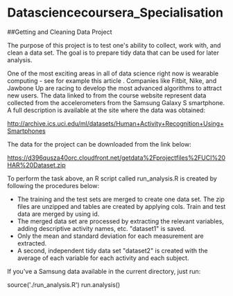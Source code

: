 # Datasciencecoursera_Specialisation

##Getting and Cleaning Data Project

The purpose of this project is to test one's ability to collect, work with, and clean a data set. The goal is to prepare tidy data that can be used for later analysis. 

One of the most exciting areas in all of data science right now is wearable computing - see for example this article . Companies like Fitbit, Nike, and Jawbone Up are racing to develop the most advanced algorithms to attract new users. The data linked to from the course website represent data collected from the accelerometers from the Samsung Galaxy S smartphone. A full description is available at the site where the data was obtained: 

http://archive.ics.uci.edu/ml/datasets/Human+Activity+Recognition+Using+Smartphones 

The data for the project can be downloaded from the link below: 

https://d396qusza40orc.cloudfront.net/getdata%2Fprojectfiles%2FUCI%20HAR%20Dataset.zip 

To perform the task above, an R script called run_analysis.R is created by following the procedures below: 
* The training and the test sets are merged to create one data set. The zip files are unzipped and tables are created by applying cols. Train and test data are merged by using id. 
* The merged data set are processed by extracting the relevant variables, adding descriptive activity names, etc. "dataset1" is saved.
* Only  the mean and standard deviation for each measurement are extracted. 
* A second, independent tidy data set "dataset2" is created with the average of each variable for each activity and each subject.

If you've a Samsung data available in the current directory, just run:

source('./run_analysis.R')
run.analysis()

